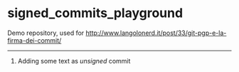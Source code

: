 # signed_commits_playground
Demo repository, used for http://www.langolonerd.it/post/33/git-pgp-e-la-firma-dei-commit/

-----------
1. Adding some text as *unsigned* commit
